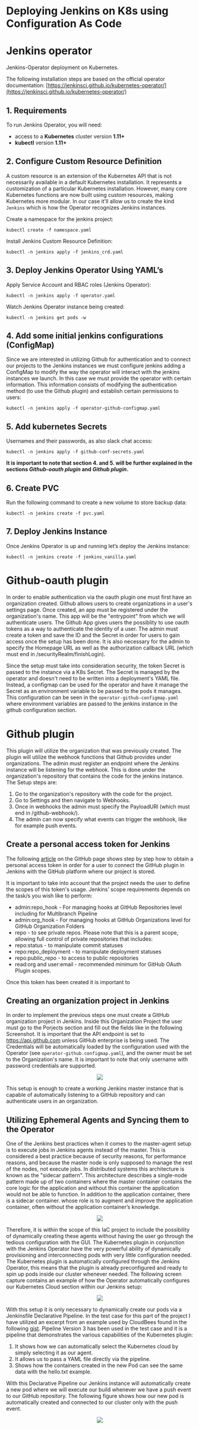 # Deploying Jenkins on K8s using Configuration As Code

# Jenkins operator

Jenkins-Operator deployment on Kubernetes.

The following installation steps are based on the official operator documentation: [https://jenkinsci.github.io/kubernetes-operator/](https://jenkinsci.github.io/kubernetes-operator/)

## 1. Requirements

To run Jenkins Operator, you will need:

- access to a **Kubernetes** cluster version **1.11+**
- **kubectl** version **1.11+**


## 2. Configure Custom Resource Definition

A custom resource is an extension of the Kubernetes API that is not necessarily available in a default Kubernetes installation. It represents a customization of a particular Kubernetes installation. However, many core Kubernetes functions are now built using custom resources, making Kubernetes more modular. In our case it'll allow us to create the kind `Jenkins` which is how the Operator recognizes Jenkins instances.

Create a namespace for the jenkins project:

    kubectl create -f namespace.yaml

Install Jenkins Custom Resource Definition:

    kubectl -n jenkins apply -f jenkins_crd.yaml


## 3. Deploy Jenkins Operator Using YAML’s

Apply Service Account and RBAC roles (Jenkins Operator):

    kubectl -n jenkins apply -f operator.yaml

Watch Jenkins Operator instance being created:

    kubectl -n jenkins get pods -w


## 4. Add some initial jenkins configurations (ConfigMap)

Since we are interested in utilizing Github for authentication and to connect our projects to the Jenkins instances we must configure jenkins adding a ConfigMap to modify the way the operator will interact with the jenkins instances we launch. In this case we must provide the operator with certain information. This information consists of modifying the authentication method (to use the Github plugin) and establish certain permissions to users:

    kubectl -n jenkins apply -f operator-github-configmap.yaml


## 5. Add kubernetes Secrets

Usernames and their passwords, as also slack chat access:

    kubectl -n jenkins apply -f github-conf-secrets.yaml

**It is important to note that section 4. and 5. will be further explained in the sections *Github-oauth plugin* and *Github plugin*.**

## 6. Create PVC

Run the following command to create a new volume to store backup data:

    kubectl -n jenkins create -f pvc.yaml

## 7. Deploy Jenkins Instance

Once Jenkins Operator is up and running let’s deploy the Jenkins instance:

    kubectl -n jenkins create -f jenkins_vanilla.yaml


# Github-oauth plugin

In order to enable authentication via the oauth plugin one must first have an organization created. Github allows users to create organizations in a user's settings page. Once created, an app must be registered under the organization's name. This app will be the "entrypoint" from which we will authenticate users. The Github App gives users the possiblity to use oauth tokens as a way to authenticate the identity of a user. The admin must create a token and save the ID and the Secret in order for users to gain access once the setup has been done. It is also necessary for the admin to specify the Homepage URL as well as the authorization callback URL (which must end in /securityRealm/finishLogin).

Since the setup must take into consideration security, the token Secret is passed to the instance via a K8s Secret. The Secret is managed by the operator and doesn't need to be written into a deployment's YAML file. Instead, a configmap can be used for the operator and have it manage the Secret as an environment variable to be passed to the pods it manages. This configuration can be seen in the `operator-github-configmap.yaml` where environment variables are passed to the jenkins instance in the github configuration section.

# Github plugin

This plugin will utilize the organization that was previously created. The plugin will utilize the webhook functions that Github provides under organizations. The admin must register an endpoint where the Jenkins instance will be listening for the webhook. This is done under the organization's repository that contains the code for the jenkins instance. The Setup steps are:

1. Go to the organization's repository with the code for the project.
2. Go to Settings and then navigate to Webhooks.
3. Once in webhooks the admin must specify the PayloadURl (which must end in /github-webhook/).
4. The admin can now specify what events can trigger the webhook, like for example push events.

## Create a personal access token for Jenkins

The following [article](https://docs.github.com/en/github/authenticating-to-github/keeping-your-account-and-data-secure/creating-a-personal-access-token) on the GitHub page shows step by step how to obtain a personal access token in order for a user to connect the GitHub plugin in Jenkins with the GitHub platform where our project is stored.

It is important to take into account that the project needs the user to define the scopes of this token's usage.
Jenkins’ scope requirements depends on the task/s you wish like to perform:

- admin:repo_hook - For managing hooks at GitHub Repositories level including for Multibranch Pipeline
- admin:org_hook - For managing hooks at GitHub Organizations level for GitHub Organization Folders
- repo - to see private repos. Please note that this is a parent scope, allowing full control of private repositories that includes:
- repo:status - to manipulate commit statuses
- repo:﻿repo_deployment - to manipulate deployment statuses
- repo:﻿﻿public_repo - to access to public repositories
- read:org and user:email - recommended minimum for GitHub OAuth Plugin scopes.

Once this token has been created it is important to


## Creating an organization project in Jenkins

 In order to implement the previous steps one must create a GitHub organization project in Jenkins. Inside this Organization Project the user must go to the Porjects section and fill out the fields like  in the following Screenshot. It is important that the API endpoint is set to <https://api.github.com> unless GitHub enterprise is being used. The Credentials will be automatically loaded by the configuration used with the Operator (see `operator-github.configmap.yaml`), and the owner must be set to the Organization's name. It is important to note that only username with password credentials are supported.

<p align="center">
    <img src=https://github.com/jenkinsOperator/dummy-pipeline/blob/main/imgs/manage_jenkins.png>
</p>

This setup is enough to create a working Jenkins master instance that is capable of automatically listening to a GitHub repository and can authenticate users in an organization.

## Utilizing Ephemeral Agents and Syncing them to the Operator

One of the Jenkins best practices when it comes to the master-agent setup is to execute jobs in Jenkins agents instead of the master. This is considered a best practice because  of security reasons, for performance reasons, and because the master node is only supposed to manage the rest of the nodes, not execute jobs. In distributed systems this architecture is known as the "sidecar pattern". This architecture describes a single-node pattern made up of two containers where the master container contains the core logic for the application and without this container the application would not be able to function. In addition to the application container, there is a sidecar container. whose role  is to augment and improve the application container, often without the application container’s knowledge.

<p align="center">
    <img src=https://github.com/jenkinsOperator/dummy-pipeline/blob/main/imgs/side_car.png>
</p>


Therefore, it is within the scope of this IaC project to include the possibility of dynamically creating these agents without having the user go through the tedious configuration with the GUI. The Kubernetes plugin in conjunction with the Jenkins Operator have the very powerful ability of dynamically provisioning and interconnecting pods with very little configuration needed. The Kubernetes plugin is automatically configured through the Jenkins Operator, this means that the plugin is already preconfigured and ready to spin up pods inside our cluster whenever needed. The following screen capture contains an example of how the Operator automatically configures our Kubernetes Cloud section within our Jenkins setup:

<p align="center">
    <img src=https://github.com/jenkinsOperator/dummy-pipeline/blob/main/imgs/k8s_setup.png>
</p>

With this setup it is only necessary to dynamically create our pods via a Jenkinsfile Declarative Pipeline. In the test case for this part of the project I have utilized an excerpt from an example used by CloudBees found in the following [gist](https://gist.github.com/darinpope/67c297b3ccc04c17991b22e1422df45a). Pipeline Version 3 has been used in the test case and it is a pipeline that demonstrates the various capabilities of the Kubernetes plugin:

1. It shows how we can automatically select the Kubernetes cloud by simply selecting it as our agent.
2. It allows us to pass a YAML file directly via the pipeline.
3. Shows how the containers created in the new Pod can see the same data with the hello.txt example.

With this Declarative Pipeline our Jenkins instance will automatically create a new pod where we will execute our build whenever we have a push event to our GitHub repository. The following figure shows how our new pod is automatically created and connected to our cluster only with the push event.

<p align="center">
    <img src=https://github.com/jenkinsOperator/dummy-pipeline/blob/main/imgs/ephemeral_agents.png>
</p>


